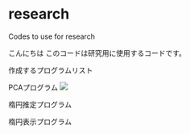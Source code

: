 # research
Codes to use for research

こんにちは
このコードは研究用に使用するコードです。


作成するプログラムリスト

PCAプログラム
<img src = "https://latex.codecogs.com/gif.latex?X(x_1,&space;x_2,&space;\cdots&space;,x_n)&space;\rightarrow&space;Y_{pca}(y_1,y_2)"/>

楕円推定プログラム


楕円表示プログラム

